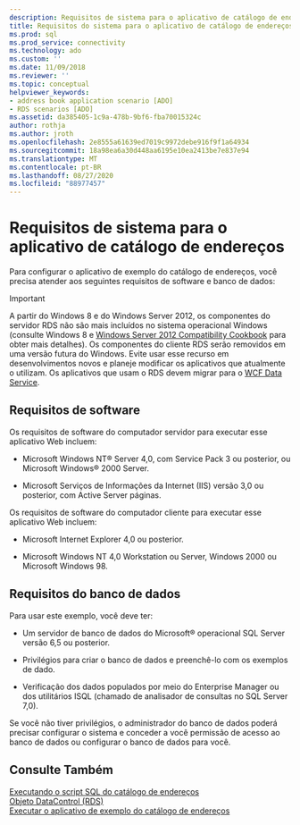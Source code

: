 ```yaml
---
description: Requisitos de sistema para o aplicativo de catálogo de endereços
title: Requisitos do sistema para o aplicativo de catálogo de endereços | Microsoft Docs
ms.prod: sql
ms.prod_service: connectivity
ms.technology: ado
ms.custom: ''
ms.date: 11/09/2018
ms.reviewer: ''
ms.topic: conceptual
helpviewer_keywords:
- address book application scenario [ADO]
- RDS scenarios [ADO]
ms.assetid: da385405-1c9a-478b-9bf6-fba70015324c
author: rothja
ms.author: jroth
ms.openlocfilehash: 2e8555a61639ed7019c9972debe916f9f1a64934
ms.sourcegitcommit: 18a98ea6a30d448aa6195e10ea2413be7e837e94
ms.translationtype: MT
ms.contentlocale: pt-BR
ms.lasthandoff: 08/27/2020
ms.locfileid: "88977457"
---
```

# <a name="system-requirements-for-the-address-book-application"></a>Requisitos de sistema para o aplicativo de catálogo de endereços
Para configurar o aplicativo de exemplo do catálogo de endereços, você precisa atender aos seguintes requisitos de software e banco de dados:  
  
> [!IMPORTANT]
>  A partir do Windows 8 e do Windows Server 2012, os componentes do servidor RDS não são mais incluídos no sistema operacional Windows (consulte Windows 8 e [Windows Server 2012 Compatibility Cookbook](https://www.microsoft.com/download/details.aspx?id=27416) para obter mais detalhes). Os componentes do cliente RDS serão removidos em uma versão futura do Windows. Evite usar esse recurso em desenvolvimentos novos e planeje modificar os aplicativos que atualmente o utilizam. Os aplicativos que usam o RDS devem migrar para o [WCF Data Service](https://go.microsoft.com/fwlink/?LinkId=199565).  
  
## <a name="software-requirements"></a>Requisitos de software  
 Os requisitos de software do computador servidor para executar esse aplicativo Web incluem:  
  
-   Microsoft Windows NT® Server 4,0, com Service Pack 3 ou posterior, ou Microsoft Windows® 2000 Server.  
  
-   Microsoft Serviços de Informações da Internet (IIS) versão 3,0 ou posterior, com Active Server páginas.  
  
 Os requisitos de software do computador cliente para executar esse aplicativo Web incluem:  
  
-   Microsoft Internet Explorer 4,0 ou posterior.  
  
-   Microsoft Windows NT 4,0 Workstation ou Server, Windows 2000 ou Microsoft Windows 98.  
  
## <a name="database-requirements"></a>Requisitos do banco de dados  
 Para usar este exemplo, você deve ter:  
  
-   Um servidor de banco de dados do Microsoft® operacional SQL Server versão 6,5 ou posterior.  
  
-   Privilégios para criar o banco de dados e preenchê-lo com os exemplos de dado.  
  
-   Verificação dos dados populados por meio do Enterprise Manager ou dos utilitários ISQL (chamado de analisador de consultas no SQL Server 7,0).  
  
 Se você não tiver privilégios, o administrador do banco de dados poderá precisar configurar o sistema e conceder a você permissão de acesso ao banco de dados ou configurar o banco de dados para você.  
  
## <a name="see-also"></a>Consulte Também  
 [Executando o script SQL do catálogo de endereços](./running-the-address-book-sql-script.md)   
 [Objeto DataControl (RDS)](../../reference/rds-api/datacontrol-object-rds.md)   
 [Executar o aplicativo de exemplo do catálogo de endereços](./running-the-address-book-sample-application.md)